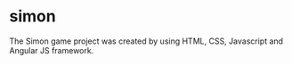 # simon
The Simon game project was created by using HTML, CSS, Javascript and Angular JS framework.
